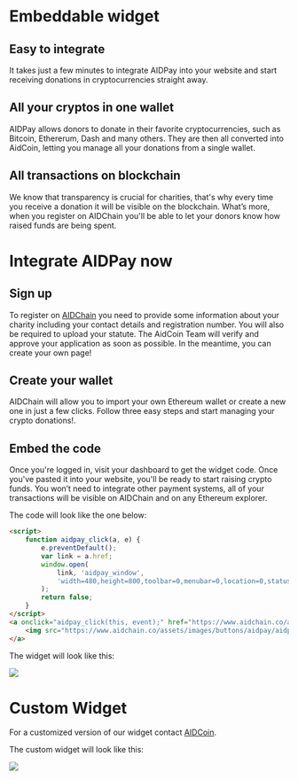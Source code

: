 # Embeddable widget

## Easy to integrate
It takes just a few minutes to integrate AIDPay into your website and start receiving donations in cryptocurrencies straight away.

## All your cryptos in one wallet
AIDPay allows donors to donate in their favorite cryptocurrencies, such as Bitcoin, Ethererum, Dash and many others. They are then all converted into AidCoin, letting you manage all your donations from a single wallet.

## All transactions on blockchain
We know that transparency is crucial for charities, that's why every time you receive a donation it will be visible on the blockchain. What’s more, when you register on AIDChain you'll be able to let your donors know how raised funds are being spent.

# Integrate AIDPay now

## Sign up
To register on [AIDChain](https://www.aidchain.co/aidpay) you need to provide some information about your charity including your contact details and registration number. You will also be required to upload your statute. The AidCoin Team will verify and approve your application as soon as possible. In the meantime, you can create your own page! 

## Create your wallet
AIDChain will allow you to import your own Ethereum wallet or create a new one in just a few clicks. Follow three easy steps and start managing your crypto donations!.

## Embed the code
Once you're logged in, visit your dashboard to get the widget code. Once you've pasted it into your website, you'll be ready to start raising crypto funds. You won’t need to integrate other payment systems, all of your transactions will be visible on AIDChain and on any Ethereum explorer.

The code will look like the one below:

```html
<script>
    function aidpay_click(a, e) {
        e.preventDefault();
        var link = a.href;
        window.open(
            link, 'aidpay_window',
            'width=480,height=800,toolbar=0,menubar=0,location=0,status=1,scrollbars=1,resizable=0,left=0,top=0'
        );
        return false;
    }
</script>
<a onclick="aidpay_click(this, event);" href="https://www.aidchain.co/aidpay/charity/<your-charity-id>">
    <img src="https://www.aidchain.co/assets/images/buttons/aidpay/aidpay-donate-default.svg">
</a>
```

The widget will look like this:

<a onclick="aidpay_click(this, event);" href="https://www.aidchain.co/aidpay/charity/24"><img src="https://www.aidchain.co/assets/images/buttons/aidpay/aidpay-donate-default.svg"></a>

# Custom Widget

For a customized version of our widget contact [AIDCoin](https://www.aidchain.co/aidpay).

The custom widget will look like this:

<a onclick="aidpay_click(this, event);" href="https://www.aidchain.co/aidpay/custom/3"><img src="https://www.aidchain.co/assets/images/buttons/aidpay/aidpay-donate-default.svg"></a>
